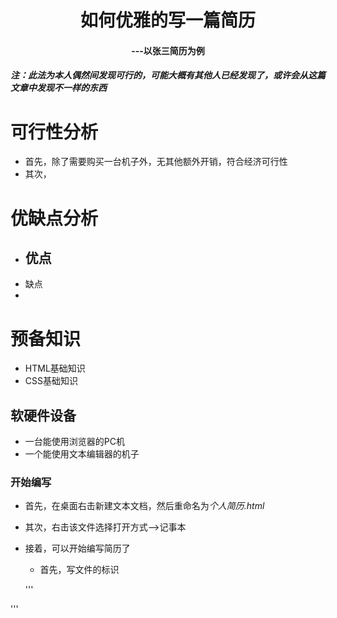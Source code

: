 # <center>如何优雅的写一篇简历</center>

#### <center>---以张三简历为例</center>

##### ***注：此法为本人偶然间发现可行的，可能大概有其他人已经发现了，或许会从这篇文章中发现不一样的东西***

# 可行性分析
- 首先，除了需要购买一台机子外，无其他额外开销，符合经济可行性
- 其次，

# 优缺点分析
- 优点
  - 
- 缺点
 - 
# 预备知识
- HTML基础知识
- CSS基础知识

## 软硬件设备
- 一台能使用浏览器的PC机
- 一个能使用文本编辑器的机子

### 开始编写

- 首先，在桌面右击新建文本文档，然后重命名为*个人简历.html*
- 其次，右击该文件选择打开方式-->记事本
- 接着，可以开始编写简历了
  - 首先，写文件的标识
  
  '''
<!DOCTYPE HTML5>
  <html>
    <head>
      <meat charsert="utf-8">
    </head>
    <body></body>
  </html>
        '''
